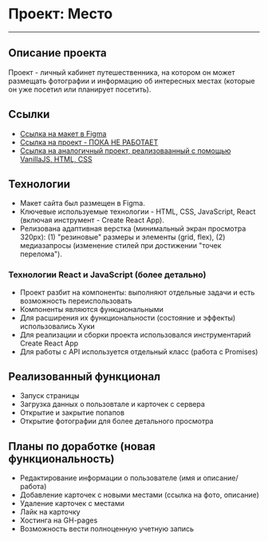 # Проект: Место
------

## Описание проекта
Проект - личный кабинет путешественника, на котором он может размещать фотографии и информацию об интересных местах (которые он уже посетил или планирует посетить).

## Ссылки
* [Ссылка на макет в Figma](https://www.figma.com/file/2cn9N9jSkmxD84oJik7xL7/JavaScript.-Sprint-4?node-id=0%3A1)
* [Ссылка на проект - ПОКА НЕ РАБОТАЕТ](https://marcell88.github.io/mesto-react/)
* [Ссылка на аналогичный проект, реализоваанный с помощью VanillaJS, HTML, CSS](https://marcell88.github.io/mesto/)

## Технологии
* Макет сайта был размещен в Figma.
* Ключевые используемые технологии - HTML, CSS, JavaScript, React (включая инструмент - Create React App).
* Релизована адаптивная верстка (минимальный экран просмотра 320px): (1) "резиновые" размеры и элементы (grid, flex), (2) медиазапросы (изменение стилей при достижении "точек перелома").

###  Технологии React и JavaScript (более детально)
* Проект разбит на компоненты: выполняют отдельные задачи и есть возможность переиспользовать
* Компоненты являются функциональными
* Для расширения их функциональности (состояние и эффекты) использовались Хуки
* Для реализации и сборки проекта использовался инструментарий Create React App
* Для работы с API используется отдельный класс (работа с Promises)

## Реализованный функционал
* Запуск страницы
* Загрузка данных о пользовтале и карточек с сервера
* Открытие и закрытие попапов
* Открытие фотографии для более детального просмотра

## Планы по доработке (новая функциональность)
* Редактирование информации о пользователе (имя и описание/работа)
* Добавление карточек с новыми местами (ссылка на фото, описание)
* Удаление карточек с местами
* Лайк на карточку
* Хостинга на GH-pages
* Возможность вести полноценную учетную запись
